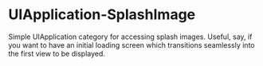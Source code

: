 UIApplication-SplashImage
=========================

Simple UIApplication category for accessing splash images. Useful, say, if you want to have an initial loading screen which transitions seamlessly into the first view to be displayed.

